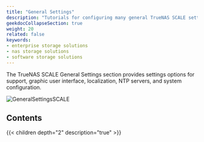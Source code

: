 ```yaml
---
title: "General Settings"
description: "Tutorials for configuring many general TrueNAS SCALE settings."
geekdocCollapseSection: true
weight: 20
related: false
keywords:
- enterprise storage solutions
- nas storage solutions
- software storage solutions
---
```


The TrueNAS SCALE General Settings section provides settings options for support, graphic user interface, localization, NTP servers, and system configuration.

![GeneralSettingsSCALE](/images/SCALE/SystemSettings/GeneralSettingsSCALE.png "SCALE General Settings Screen")

<div class="noprint">

## Contents

{{< children depth="2" description="true" >}}

</div>

